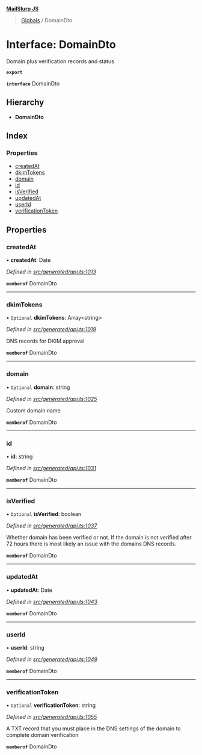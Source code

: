 **[MailSlurp JS](../README.md)**

> [Globals](../README.md) / DomainDto

# Interface: DomainDto

Domain plus verification records and status

**`export`** 

**`interface`** DomainDto

## Hierarchy

* **DomainDto**

## Index

### Properties

* [createdAt](domaindto.md#createdat)
* [dkimTokens](domaindto.md#dkimtokens)
* [domain](domaindto.md#domain)
* [id](domaindto.md#id)
* [isVerified](domaindto.md#isverified)
* [updatedAt](domaindto.md#updatedat)
* [userId](domaindto.md#userid)
* [verificationToken](domaindto.md#verificationtoken)

## Properties

### createdAt

•  **createdAt**: Date

*Defined in [src/generated/api.ts:1013](https://github.com/mailslurp/mailslurp-client/blob/c889afa/src/generated/api.ts#L1013)*

**`memberof`** DomainDto

___

### dkimTokens

• `Optional` **dkimTokens**: Array\<string>

*Defined in [src/generated/api.ts:1019](https://github.com/mailslurp/mailslurp-client/blob/c889afa/src/generated/api.ts#L1019)*

DNS records for DKIM approval

**`memberof`** DomainDto

___

### domain

• `Optional` **domain**: string

*Defined in [src/generated/api.ts:1025](https://github.com/mailslurp/mailslurp-client/blob/c889afa/src/generated/api.ts#L1025)*

Custom domain name

**`memberof`** DomainDto

___

### id

•  **id**: string

*Defined in [src/generated/api.ts:1031](https://github.com/mailslurp/mailslurp-client/blob/c889afa/src/generated/api.ts#L1031)*

**`memberof`** DomainDto

___

### isVerified

• `Optional` **isVerified**: boolean

*Defined in [src/generated/api.ts:1037](https://github.com/mailslurp/mailslurp-client/blob/c889afa/src/generated/api.ts#L1037)*

Whether domain has been verified or not. If the domain is not verified after 72 hours there is most likely an issue with the domains DNS records.

**`memberof`** DomainDto

___

### updatedAt

•  **updatedAt**: Date

*Defined in [src/generated/api.ts:1043](https://github.com/mailslurp/mailslurp-client/blob/c889afa/src/generated/api.ts#L1043)*

**`memberof`** DomainDto

___

### userId

•  **userId**: string

*Defined in [src/generated/api.ts:1049](https://github.com/mailslurp/mailslurp-client/blob/c889afa/src/generated/api.ts#L1049)*

**`memberof`** DomainDto

___

### verificationToken

• `Optional` **verificationToken**: string

*Defined in [src/generated/api.ts:1055](https://github.com/mailslurp/mailslurp-client/blob/c889afa/src/generated/api.ts#L1055)*

A TXT record that you must place in the DNS settings of the domain to complete domain verification

**`memberof`** DomainDto
